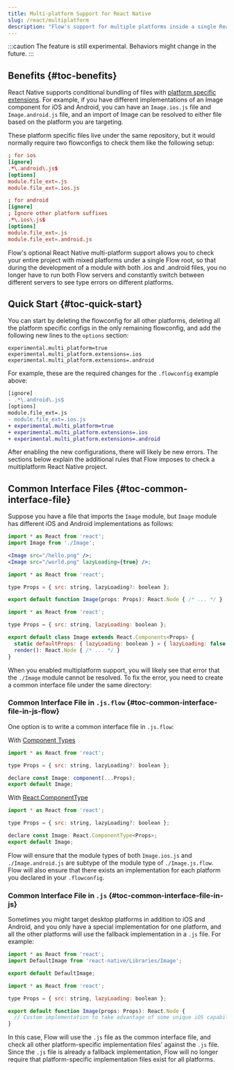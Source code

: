 ```yaml
---
title: Multi-platform Support for React Native
slug: /react/multiplatform
description: "Flow's support for multiple platforms inside a single React Native codebase"
---
```


:::caution
The feature is still experimental. Behaviors might change in the future.
:::

## Benefits {#toc-benefits}

React Native supports conditional bundling of files with [platform specific extensions](https://reactnative.dev/docs/platform-specific-code#platform-specific-extensions). For example, if you have different implementations of an Image component for iOS and Android, you can have an `Image.ios.js` file and `Image.android.js` file, and an import of Image can be resolved to either file based on the platform you are targeting.

These platform specific files live under the same repository, but it would normally require two flowconfigs to check them like the following setup:

```toml title=.flowconfig
; for ios
[ignore]
.*\.android\.js$
[options]
module.file_ext=.js
module.file_ext=.ios.js
```

```toml title=.flowconfig.android
; for android
[ignore]
; Ignore other platform suffixes
.*\.ios\.js$
[options]
module.file_ext=.js
module.file_ext=.android.js
```

Flow's optional React Native multi-platform support allows you to check your entire project with mixed platforms under a single Flow root, so that during the development of a module with both .ios and .android files, you no longer have to run both Flow servers and constantly switch between different servers to see type errors on different platforms.

## Quick Start {#toc-quick-start}

You can start by deleting the flowconfig for all other platforms, deleting all the platform specific configs in the only remaining flowconfig, and add the following new lines to the `options` section:

```
experimental.multi_platform=true
experimental.multi_platform.extensions=.ios
experimental.multi_platform.extensions=.android
```

For example, these are the required changes for the `.flowconfig` example above:

```diff title=.flowconfig
[ignore]
- .*\.android\.js$
[options]
module.file_ext=.js
- module.file_ext=.ios.js
+ experimental.multi_platform=true
+ experimental.multi_platform.extensions=.ios
+ experimental.multi_platform.extensions=.android
```

After enabling the new configurations, there will likely be new errors. The sections below explain the additional rules that Flow imposes to check a multiplatform React Native project.

## Common Interface Files {#toc-common-interface-file}

Suppose you have a file that imports the `Image` module, but `Image` module has different iOS and Android implementations as follows:

```jsx title=MyReactNativeApp.js
import * as React from 'react';
import Image from './Image';

<Image src="/hello.png" />;
<Image src="/world.png" lazyLoading={true} />;
```

```jsx title=Image.ios.js
import * as React from 'react';

type Props = { src: string, lazyLoading?: boolean };

export default function Image(props: Props): React.Node { /* ... */ }
```

```jsx title=Image.android.js
import * as React from 'react';

type Props = { src: string, lazyLoading: boolean };

export default class Image extends React.Components<Props> {
  static defaultProps: { lazyLoading: boolean } = { lazyLoading: false };
  render(): React.Node { /* ... */ }
}
```

When you enabled multiplatform support, you will likely see that error that the `./Image` module cannot be resolved. To fix the error, you need to create a common interface file under the same directory:

### Common Interface File in `.js.flow` {#toc-common-interface-file-in-js-flow}

One option is to write a common interface file in `.js.flow`:

With [Component Types](../component-types/)
```jsx title=Image.js.flow
import * as React from 'react';

type Props = { src: string, lazyLoading?: boolean };

declare const Image: component(...Props);
export default Image;
```

With [React.ComponentType](../types#toc-react-componenttype)
```jsx title=Image.js.flow
import * as React from 'react';

type Props = { src: string, lazyLoading?: boolean };

declare const Image: React.ComponentType<Props>;
export default Image;
```

Flow will ensure that the module types of both `Image.ios.js` and `./Image.android.js` are subtype of the module type of `./Image.js.flow`. Flow will also ensure that there exists an implementation for each platform you declared in your `.flowconfig`.

### Common Interface File in `.js` {#toc-common-interface-file-in-js}

Sometimes you might target desktop platforms in addition to iOS and Android, and you only have a special implementation for one platform, and all the other platforms will use the fallback implementation in a `.js` file. For example:

```jsx title=Image.js
import * as React from 'react';
import DefaultImage from 'react-native/Libraries/Image';

export default DefaultImage;
```

```jsx title=Image.ios.js
import * as React from 'react';

type Props = { src: string, lazyLoading: boolean };

export default function Image(props: Props): React.Node {
  // Custom implementation to take advantage of some unique iOS capabilities
}
```

In this case, Flow will use the `.js` file as the common interface file, and check all other platform-specific implementation files' against the `.js` file. Since the `.js` file is already a fallback implementation, Flow will no longer require that platform-specific implementation files exist for all platforms.
